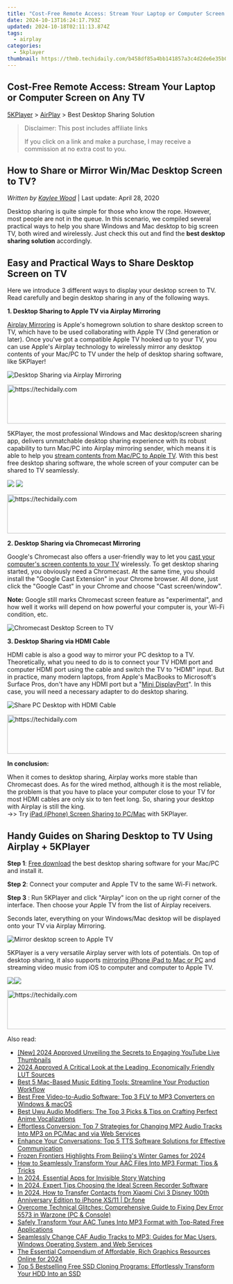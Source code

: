 ```yaml
---
title: "Cost-Free Remote Access: Stream Your Laptop or Computer Screen on Any TV"
date: 2024-10-13T16:24:17.793Z
updated: 2024-10-18T02:11:13.874Z
tags:
  - airplay
categories:
  - 5kplayer
thumbnail: https://thmb.techidaily.com/b458df85a4bb141857a3c4d2de6e35b07f50e405e5e03af8173f938324bb194b.png
---
```


## Cost-Free Remote Access: Stream Your Laptop or Computer Screen on Any TV

[5KPlayer](https://tools.techidaily.com/5kplayer/products/) \> [AirPlay](https://tools.techidaily.com/5kplayer/airplay/) \> Best Desktop Sharing Solution

>  Disclaimer: This post includes affiliate links
>
>  If you click on a link and make a purchase, I may receive a commission at no extra cost to you.
>

## How to Share or Mirror Win/Mac Desktop Screen to TV?

 _Written by [Kaylee Wood](https://www.quora.com/profile/Amanda-Hu-21)_ | Last update: April 28, 2020

Desktop sharing is quite simple for those who know the rope. However, most people are not in the queue. In this scenario, we compiled several practical ways to help you share Windows and Mac desktop to big screen TV, both wired and wirelessly. Just check this out and find the **best desktop sharing solution** accordingly.

## Easy and Practical Ways to Share Desktop Screen on TV

Here we introduce 3 different ways to display your desktop screen to TV. Read carefully and begin desktop sharing in any of the following ways.

**1\. Desktop Sharing to Apple TV via Airplay Mirroring** 

[Airplay Mirroring](https://tools.techidaily.com/5kplayer/airplay/) is Apple's homegrown solution to share desktop screen to TV, which have to be used collaborating with Apple TV (3nd generation or later). Once you've got a compatible Apple TV hooked up to your TV, you can use Apple's Airplay technology to wirelessly mirror any desktop contents of your Mac/PC to TV under the help of desktop sharing software, like 5KPlayer!

![Desktop Sharing via Airplay Mirroring](https://www.5kplayer.com/airplay/img/5k-miracast-yxt-102901.jpg)

<!-- affiliate ads begin -->
<a href="https://wigfever.sjv.io/c/5597632/2014849/22899" target="_top" id="2014849">
  <img src="//a.impactradius-go.com/display-ad/22899-2014849" border="0" alt="https://techidaily.com" width="728" height="90"/>
</a>
<img height="0" width="0" src="https://wigfever.sjv.io/i/5597632/2014849/22899" style="position:absolute;visibility:hidden;" border="0" />
<!-- affiliate ads end -->

5KPlayer, the most professional Windows and Mac desktop/screen sharing app, delivers unmatchable desktop sharing experience with its robust capability to turn Mac/PC into Airplay mirroring sender, which means it is able to help you [stream contents from Mac/PC to Apple TV](https://tools.techidaily.com/5kplayer/airplay/). With this best free desktop sharing software, the whole screen of your computer can be shared to TV seamlessly.

[![](https://www.5kplayer.com/airplay/../button/freedownwhitewin.png)](https://tools.techidaily.com/5kplayer/products/) [![](https://www.5kplayer.com/airplay/../button/freedownbackmac.png)](https://tools.techidaily.com/5kplayer/products/) 

<!-- affiliate ads begin -->
<a href="https://aligracehair.sjv.io/c/5597632/2047351/19272" target="_top" id="2047351">
  <img src="//a.impactradius-go.com/display-ad/19272-2047351" border="0" alt="https://techidaily.com" width="728" height="90"/>
</a>
<img height="0" width="0" src="https://aligracehair.sjv.io/i/5597632/2047351/19272" style="position:absolute;visibility:hidden;" border="0" />
<!-- affiliate ads end -->

**2\. Desktop Sharing via Chromecast Mirroring**

Google's Chromecast also offers a user-friendly way to let you [cast your computer's screen contents to your TV](https://tools.techidaily.com/5kplayer/airplay/) wirelessly. To get desktop sharing started, you obviously need a Chromecast. At the same time, you should install the "Google Cast Extension" in your Chrome browser. All done, just click the "Google Cast" in your Chrome and choose "Cast screen/window".

**Note:** Google still marks Chromecast screen feature as "experimental", and how well it works will depend on how powerful your computer is, your Wi-Fi condition, etc.

![Chromecast Desktop Screen to TV](https://www.5kplayer.com/airplay/img/chromecast-desktop-to-tv-0226.jpg)

**3\. Desktop Sharing via HDMI Cable** 

HDMI cable is also a good way to mirror your PC desktop to a TV. Theoretically, what you need to do is to connect your TV HDMI port and computer HDMI port using the cable and switch the TV to "HDMI" input. But in practice, many modern laptops, from Apple's MacBooks to Microsoft's Surface Pros, don't have any HDMI port but a "[Mini DisplayPort](https://en.wikipedia.org/wiki/Mini%5FDisplayPort)". In this case, you will need a necessary adapter to do desktop sharing.

![Share PC Desktop with HDMI Cable](https://www.5kplayer.com/airplay/img/laptop-hdmi-mp-0226.jpg)

<!-- affiliate ads begin -->
<a href="https://ephamedtechinc.pxf.io/c/5597632/2137212/26400" target="_top" id="2137212">
  <img src="//a.impactradius-go.com/display-ad/26400-2137212" border="0" alt="https://techidaily.com" width="728" height="90"/>
</a>
<img height="0" width="0" src="https://ephamedtechinc.pxf.io/i/5597632/2137212/26400" style="position:absolute;visibility:hidden;" border="0" />
<!-- affiliate ads end -->

**In conclusion:**

When it comes to desktop sharing, Airplay works more stable than Chromecast does. As for the wired method, although it is the most reliable, the problem is that you have to place your computer close to your TV for most HDMI cables are only six to ten feet long. So, sharing your desktop with Airplay is still the king.  
 \->> Try [iPad (iPhone) Screen Sharing to PC/Mac](https://tools.techidaily.com/5kplayer/airplay/) with 5KPlayer.

## Handy Guides on Sharing Desktop to TV Using Airplay + 5KPlayer

**Step 1**: [Free download](https://tools.techidaily.com/5kplayer/products/) the best desktop sharing software for your Mac/PC and install it.

**Step 2**: Connect your computer and Apple TV to the same Wi-Fi network.

**Step 3** : Run 5KPlayer and click "Airplay" icon on the up right corner of the interface. Then choose your Apple TV from the list of Airplay receivers.

Seconds later, everything on your Windows/Mac desktop will be displayed onto your TV via Airplay Mirroring.

![Mirror desktop screen to Apple TV](https://www.5kplayer.com/airplay/img/mirror-desktop-0226.jpg) 

5KPlayer is a very versatile Airplay server with lots of potentials. On top of desktop sharing, it also supports [mirroring iPhone iPad to Mac or PC](https://tools.techidaily.com/5kplayer/airplay/) and streaming video music from iOS to computer and computer to Apple TV.

[![](https://www.5kplayer.com/airplay/../button/freedownwhitewin.png)](https://tools.techidaily.com/5kplayer/products/)[![](https://www.5kplayer.com/airplay/../button/freedownbackmac.png)](https://tools.techidaily.com/5kplayer/products/)

<!-- affiliate ads begin -->
<a href="https://appsumo.8odi.net/c/5597632/2129739/7443" target="_top" id="2129739">
  <img src="//a.impactradius-go.com/display-ad/7443-2129739" border="0" alt="https://techidaily.com" width="728" height="90"/>
</a>
<img height="0" width="0" src="https://appsumo.8odi.net/i/5597632/2129739/7443" style="position:absolute;visibility:hidden;" border="0" />
<!-- affiliate ads end -->

<ins class="adsbygoogle"
     style="display:block"
     data-ad-format="autorelaxed"
     data-ad-client="ca-pub-7571918770474297"
     data-ad-slot="1223367746"></ins>

<ins class="adsbygoogle"
     style="display:block"
     data-ad-client="ca-pub-7571918770474297"
     data-ad-slot="8358498916"
     data-ad-format="auto"
     data-full-width-responsive="true"></ins>

<span class="atpl-alsoreadstyle">Also read:</span>
<div><ul>
<li><a href="https://youtube-web.techidaily.com/024-approved-unveiling-the-secrets-to-engaging-youtube-live-thumbnails/"><u>[New] 2024 Approved Unveiling the Secrets to Engaging YouTube Live Thumbnails</u></a></li>
<li><a href="https://fox-http.techidaily.com/2024-approved-a-critical-look-at-the-leading-economically-friendly-lut-sources/"><u>2024 Approved A Critical Look at the Leading, Economically Friendly LUT Sources</u></a></li>
<li><a href="https://media-tips.techidaily.com/best-5-mac-based-music-editing-tools-streamline-your-production-workflow/"><u>Best 5 Mac-Based Music Editing Tools: Streamline Your Production Workflow</u></a></li>
<li><a href="https://media-tips.techidaily.com/best-free-video-to-audio-software-top-3-flv-to-mp3-converters-on-windows-and-macos/"><u>Best Free Video-to-Audio Software: Top 3 FLV to MP3 Converters on Windows & macOS</u></a></li>
<li><a href="https://media-tips.techidaily.com/best-uwu-audio-modifiers-the-top-3-picks-and-tips-on-crafting-perfect-anime-vocalizations/"><u>Best Uwu Audio Modifiers: The Top 3 Picks & Tips on Crafting Perfect Anime Vocalizations</u></a></li>
<li><a href="https://media-tips.techidaily.com/effortless-conversion-top-7-strategies-for-changing-mp2-audio-tracks-into-mp3-on-pcmac-and-via-web-services/"><u>Effortless Conversion: Top 7 Strategies for Changing MP2 Audio Tracks Into MP3 on PC/Mac and via Web Services</u></a></li>
<li><a href="https://media-tips.techidaily.com/enhance-your-conversations-top-5-tts-software-solutions-for-effective-communication/"><u>Enhance Your Conversations: Top 5 TTS Software Solutions for Effective Communication</u></a></li>
<li><a href="https://fox-links.techidaily.com/frozen-frontiers-highlights-from-beijings-winter-games-for-2024/"><u>Frozen Frontiers Highlights From Beijing's Winter Games for 2024</u></a></li>
<li><a href="https://media-tips.techidaily.com/how-to-seamlessly-transform-your-aac-files-into-mp3-format-tips-and-tricks/"><u>How to Seamlessly Transform Your AAC Files Into MP3 Format: Tips & Tricks</u></a></li>
<li><a href="https://instagram-videos.techidaily.com/in-2024-essential-apps-for-invisible-story-watching/"><u>In 2024, Essential Apps for Invisible Story Watching</u></a></li>
<li><a href="https://screen-activity-recording.techidaily.com/in-2024-expert-tips-choosing-the-ideal-screen-recorder-software/"><u>In 2024, Expert Tips Choosing the Ideal Screen Recorder Software</u></a></li>
<li><a href="https://android-transfer.techidaily.com/in-2024-how-to-transfer-contacts-from-xiaomi-civi-3-disney-100th-anniversary-edition-to-iphone-xs11-drfone-by-drfone-transfer-from-android-transfer-from-android/"><u>In 2024, How to Transfer Contacts from Xiaomi Civi 3 Disney 100th Anniversary Edition to iPhone XS/11 | Dr.fone</u></a></li>
<li><a href="https://program-issues.techidaily.com/overcome-technical-glitches-comprehensive-guide-to-fixing-dev-error-5573-in-warzone-pc-and-console/"><u>Overcome Technical Glitches: Comprehensive Guide to Fixing Dev Error 5573 in Warzone (PC & Console)</u></a></li>
<li><a href="https://media-tips.techidaily.com/safely-transform-your-aac-tunes-into-mp3-format-with-top-rated-free-applications/"><u>Safely Transform Your AAC Tunes Into MP3 Format with Top-Rated Free Applications</u></a></li>
<li><a href="https://media-tips.techidaily.com/seamlessly-change-caf-audio-tracks-to-mp3-guides-for-mac-users-windows-operating-system-and-web-services/"><u>Seamlessly Change CAF Audio Tracks to MP3: Guides for Mac Users, Windows Operating System, and Web Services</u></a></li>
<li><a href="https://fox-helps.techidaily.com/the-essential-compendium-of-affordable-rich-graphics-resources-online-for-2024/"><u>The Essential Compendium of Affordable, Rich Graphics Resources Online for 2024</u></a></li>
<li><a href="https://win-unique.techidaily.com/top-5-bestselling-free-ssd-cloning-programs-effortlessly-transform-your-hdd-into-an-ssd/"><u>Top 5 Bestselling Free SSD Cloning Programs: Effortlessly Transform Your HDD Into an SSD</u></a></li>
</ul></div>

